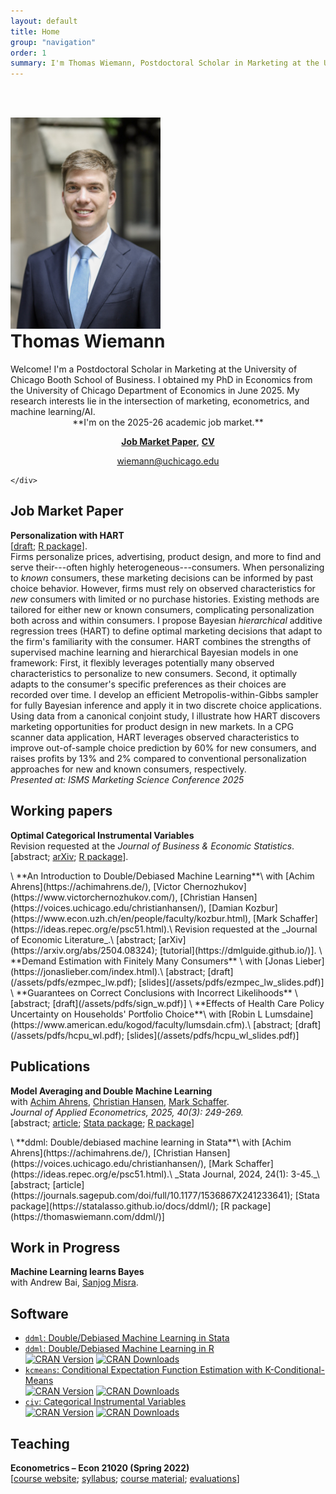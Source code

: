 ```yaml
---
layout: default
title: Home
group: "navigation"
order: 1
summary: I'm Thomas Wiemann, Postdoctoral Scholar in Marketing at the University of Chicago Booth School of Business. I'm on the 2025-26 academic job market! 
---
```

<br><br>

<div class="intro-container">
    <div class="intro-image">
        <img src="/assets/images/jm_portrait_540.jpg" alt="Thomas Wiemann" style="width: 240px;">
    </div>
    <div class="intro-text">
        <h1 style="margin-top: 0;">Thomas Wiemann</h1>
        Welcome! I'm a Postdoctoral Scholar in Marketing at the University of Chicago Booth School of Business. I obtained my PhD in Economics from the University of Chicago Department of Economics in June 2025. My research interests lie in the intersection of marketing, econometrics, and machine learning/AI.
        
<div style="text-align: center;" markdown="1">
**I'm on the 2025-26 academic job market.**

**[Job Market Paper](/assets/pdfs/jmp_wiemann.pdf)**, **[CV](/assets/pdfs/cv_wiemann.pdf)**

[wiemann@uchicago.edu](mailto:wiemann@uchicago.edu)
</div>

    </div>
</div>


<!-- <br> -->

## Job Market Paper

**Personalization with HART** \
[[draft](assets/pdfs/jmp_wiemann.pdf); [R package](https://thomaswiemann.com/bayesm.HART/)].\
Firms personalize prices, advertising, product design, and more to find and serve their---often highly heterogeneous---consumers. When personalizing to *known* consumers, these marketing decisions can be informed by past choice behavior. However, firms must rely on observed characteristics for *new* consumers with limited or no purchase histories. Existing methods are tailored for either new or known consumers, complicating personalization both across and within consumers. I propose Bayesian *hierarchical* additive regression trees (HART) to define optimal marketing decisions that adapt to the firm's familiarity with the consumer. HART combines the strengths of supervised machine learning and hierarchical Bayesian models in one framework: First, it flexibly leverages potentially many observed characteristics to personalize to new consumers. Second, it optimally adapts to the consumer's specific preferences as their choices are recorded over time. I develop an efficient Metropolis-within-Gibbs sampler for fully Bayesian inference and apply it in two discrete choice applications. Using data from a canonical conjoint study, I illustrate how HART discovers marketing opportunities for product design in new markets. In a CPG scanner data application, HART leverages observed characteristics to improve out-of-sample choice prediction by 60% for new consumers, and raises profits by 13% and 2% compared to conventional personalization approaches for new and known consumers, respectively. 
<br>
<em>Presented at: ISMS Marketing Science Conference 2025
</em>



## Working papers

**Optimal Categorical Instrumental Variables** \
 Revision requested at the _Journal of Business & Economic Statistics_.\
 [<a style="cursor:pointer;" onclick="toggleVisibility('abstract_CIV');">abstract</a>; [arXiv](https://arxiv.org/abs/2311.17021); [R package](https://thomaswiemann.com/civ/)].
<div id="abstract_CIV" style="display:none;">
This paper discusses estimation with a categorical instrumental variable in settings with potentially few observations per category. The proposed categorical instrumental variable estimator (CIV) leverages a regularization assumption that implies existence of a latent categorical variable with fixed finite support achieving the same first stage fit as the observed instrument. In asymptotic regimes that allow the number of observations per category to grow at arbitrary small polynomial rate with the sample size, I show that when the cardinality of the support of the optimal instrument is known, CIV is root-n asymptotically normal, achieves the same asymptotic variance as the oracle IV estimator that presumes knowledge of the optimal instrument, and is semiparametrically efficient under homoskedasticity. Under-specifying the number of support points reduces efficiency but maintains asymptotic normality. In an application that leverages judge fixed effects as instruments, CIV compares favorably to commonly used jackknife-based instrumental variable estimators. 
<br>
<em>Presented at: International Association for Applied Econometrics 2023, North American Winter Meeting of the Econometric Society 2024
</em>
</div> 
\
**An Introduction to Double/Debiased Machine Learning**\
with [Achim Ahrens](https://achimahrens.de/), [Victor Chernozhukov](https://www.victorchernozhukov.com/), [Christian Hansen](https://voices.uchicago.edu/christianhansen/), [Damian Kozbur](https://www.econ.uzh.ch/en/people/faculty/kozbur.html), [Mark Schaffer](https://ideas.repec.org/e/psc51.html).\
Revision requested at the _Journal of Economic Literature_.\
 [<a style="cursor:pointer;" onclick="toggleVisibility('abstract_jel');">abstract</a>; [arXiv](https://arxiv.org/abs/2504.08324); [tutorial](https://dmlguide.github.io/)].
<div id="abstract_jel" style="display:none;">
This paper provides a practical introduction to Double/Debiased Machine Learning (DML). DML provides a general approach to performing inference about a target parameter in the presence of nuisance parameters. The aim of DML is to reduce the impact of nuisance parameter estimation on estimators of the parameter of interest. We describe DML and its two essential components: Neyman orthogonality and cross-fitting. We highlight that DML reduces functional form dependence and accommodates the use of complex data types, such as text data. We illustrate its application through three empirical examples that demonstrate DML's applicability in cross-sectional and panel settings.
</div> 
\
**Demand Estimation with Finitely Many Consumers** \
with [Jonas Lieber](https://jonaslieber.com/index.html).\
[<a style="cursor:pointer;" onclick="toggleVisibility('abstract_EZMPEC');">abstract</a>; [draft](/assets/pdfs/ezmpec_lw.pdf); [slides](/assets/pdfs/ezmpec_lw_slides.pdf)]
<div id="abstract_EZMPEC" style="display:none;">
Although market shares are frequently estimated via averages of finitely many consumer choices, commonly applied methods for demand estimation are not robust to estimation error in these shares. While non-negligible estimation error in market shares always introduces bias in the demand parameter estimators, the issue becomes most salient when estimated market shares are zero. In the presence of zero shares, widely applied estimators of the random coefficient logit model cannot be computed without ad-hoc data manipulations. This paper proposes a new estimator of demand parameters for settings with endogenous prices and estimated market shares that is robust to zero-valued market shares. The estimator generalizes the constrained optimization program of Dubé et al. (2012) with probabilistic bounds on the estimation error in market shares. We show consistency as the number of markets $T$ grows sufficiently slowly relative to the number of consumers $n$ such that $\log(T)/n\to 0$, and provide confidence intervals under the same regime. Simulations suggest improved finite sample properties of the proposed estimator to conventional alternatives.
<br>
<em>Presented at: Optimization Conscious Econometrics Conference 2023, North American Summer Meetings of the Econometric Society 2023
</em>
</div> 
\
**Guarantees on Correct Conclusions with Incorrect Likelihoods** \
[<a style="cursor:pointer;" onclick="toggleVisibility('abstract_sign');">abstract</a>; [draft](/assets/pdfs/sign_w.pdf)]
<div id="abstract_sign" style="display:none;">
This note studies robustness properties of (non)linear control function estimands such as (mixed) Logistic or Poisson pseudo maximum likelihood estimands. I show that under misspecification, commonly-applied estimands are not informative about the sign of the true partial effects. For example, (mixed) logistic regression estimands potentially imply positive partial effects even if all true partial effects are negative. I provide sufficient conditions to admit valid conclusions about the sign of partial effects. For a large class of estimands, including common pseudo maximum likelihood estimands based on natural exponential family distributions, nonparametrically conditioning on the control function is sufficient for sign preservation.
</div> 
\
**Effects of Health Care Policy Uncertainty on Households' Portfolio Choice**\
with [Robin L Lumsdaine](https://www.american.edu/kogod/faculty/lumsdain.cfm).\
[<a style="cursor:pointer;" onclick="toggleVisibility('abstract_HCPU');">abstract</a>; [draft](/assets/pdfs/hcpu_wl.pdf); [slides](/assets/pdfs/hcpu_wl_slides.pdf)]
<div id="abstract_HCPU" style="display:none;">
This paper develops a nonparametric identification approach for causal effects of an endogenous macroeconomic variable on microeconomic outcomes. The key assumption is the existence of an exogenous variable that shifts responsiveness to the variable of interest without shifting responsiveness to other macroeconomic time series. We apply the approach  to study the effect of health care policy uncertainty (HCPU) on households' portfolio choice using health shocks to capture cross-sectional heterogeneity. Under the additional assumption of risk averse agents, our approach provides an informative bound on the average causal effect of HCPU. The empirical results highlight HCPU as an important determinant of households' financial behavior, and showcase substantial heterogeneity in HCPU effects across varying unexpected changes to health.
<br>
<em>
Presented at: Stanford Institute for Theoretical Economics 2019, International Association for Applied Econometrics 2019, Society for Financial Econometrics 2019, Royal Economic Society 2023
</em>
</div> 


## Publications

**Model Averaging and Double Machine Learning**\
with [Achim Ahrens](https://achimahrens.de/), [Christian Hansen](https://voices.uchicago.edu/christianhansen/), [Mark Schaffer](https://ideas.repec.org/e/psc51.html).\
_Journal of Applied Econometrics, 2025, 40(3): 249-269._\
[<a style="cursor:pointer;" onclick="toggleVisibility('abstract_ddml_applied');">abstract</a>; [article](https://onlinelibrary.wiley.com/doi/10.1002/jae.3103); [Stata package](https://statalasso.github.io/docs/ddml/); [R package](https://thomaswiemann.com/ddml/)]
<div id="abstract_ddml_applied" style="display:none;"> 
This paper discusses pairing double/debiased machine learning (DDML) with stacking, a model averaging method for combining multiple candidate learners, to estimate structural parameters. We introduce two new stacking approaches for DDML: short-stacking exploits the cross-fitting step of DDML to substantially reduce the computational burden and pooled stacking enforces common stacking weights over cross-fitting folds. Using calibrated simulation studies and two applications estimating gender gaps in citations and wages, we show that DDML with stacking is more robust to partially unknown functional forms than common alternative approaches based on single pre-selected learners. We provide Stata and R software implementing our proposals.
<br>
<em>
Presented at: Machine Learning in Economics Summer Institute 2022
</em>
</div> 
\
**ddml: Double/debiased machine learning in Stata**\
with [Achim Ahrens](https://achimahrens.de/), [Christian Hansen](https://voices.uchicago.edu/christianhansen/), [Mark Schaffer](https://ideas.repec.org/e/psc51.html).\
_Stata Journal, 2024, 24(1): 3-45._\
[<a style="cursor:pointer;" onclick="toggleVisibility('abstract_ddml_stata');">abstract</a>; [article](https://journals.sagepub.com/doi/full/10.1177/1536867X241233641); [Stata package](https://statalasso.github.io/docs/ddml/); [R package](https://thomaswiemann.com/ddml/)] 
<div id="abstract_ddml_stata" style="display:none;">
We introduce the package ddml for Double/Debiased Machine Learning (DDML) in Stata. Estimators of causal parameters for five different econometric models are supported, allowing for flexible estimation of causal effects of endogenous variables in settings with unknown functional forms and/or many exogenous variables. ddml is compatible with many existing supervised machine learning programs in Stata. We recommend using DDML in combination with stacking estimation which combines multiple machine learners into a final predictor. We provide Monte Carlo evidence to support our recommendation.
</div> 

## Work in Progress

**Machine Learning learns Bayes**\
with Andrew Bai, [Sanjog Misra](https://sanjogmisra.com/).

## Software

- [``ddml``: Double/Debiased Machine Learning in Stata](https://statalasso.github.io/docs/ddml/)
- [``ddml``: Double/Debiased Machine Learning in R](https://thomaswiemann.com/ddml/)\
[![CRAN
Version](https://www.r-pkg.org/badges/version/ddml)](https://cran.r-project.org/package=ddml)
[![CRAN
Downloads](https://cranlogs.r-pkg.org/badges/ddml)](https://cran.r-project.org/package=ddml)
- [``kcmeans``: Conditional Expectation Function Estimation with K-Conditional-Means](https://thomaswiemann.com/kcmeans/)\
[![CRAN
Version](https://www.r-pkg.org/badges/version/kcmeans)](https://cran.r-project.org/package=kcmeans)
[![CRAN
Downloads](https://cranlogs.r-pkg.org/badges/kcmeans)](https://cran.r-project.org/package=kcmeans)
- [``civ``: Categorical Instrumental Variables](https://thomaswiemann.com/civ/)\
[![CRAN
Version](https://www.r-pkg.org/badges/version/civ)](https://cran.r-project.org/package=civ)
[![CRAN
Downloads](https://cranlogs.r-pkg.org/badges/civ)](https://cran.r-project.org/package=civ)


## Teaching

**Econometrics &ndash; Econ 21020 (Spring 2022)**\
[[course website](econ21020); [syllabus](econ21020); [course material](econ21020/material); [evaluations](assets/teaching/Spring2022-Econ-21020/Econ_21020_wiemann_evaluations.pdf)]